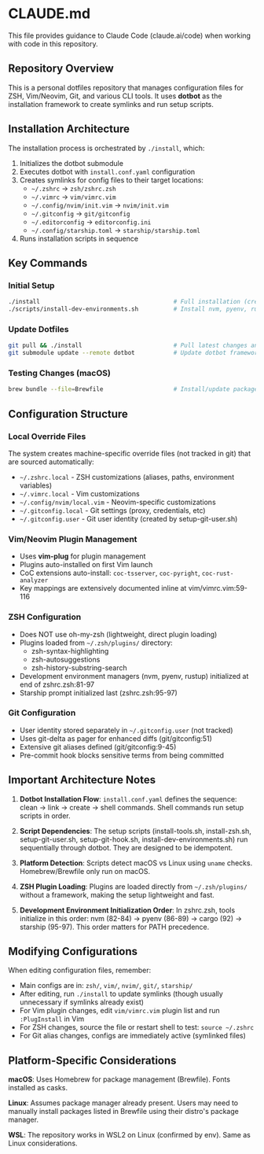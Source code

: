 # CLAUDE.md

This file provides guidance to Claude Code (claude.ai/code) when working with code in this repository.

## Repository Overview

This is a personal dotfiles repository that manages configuration files for ZSH, Vim/Neovim, Git, and various CLI tools. It uses **dotbot** as the installation framework to create symlinks and run setup scripts.

## Installation Architecture

The installation process is orchestrated by `./install`, which:
1. Initializes the dotbot submodule
2. Executes dotbot with `install.conf.yaml` configuration
3. Creates symlinks for config files to their target locations:
   - `~/.zshrc` → `zsh/zshrc.zsh`
   - `~/.vimrc` → `vim/vimrc.vim`
   - `~/.config/nvim/init.vim` → `nvim/init.vim`
   - `~/.gitconfig` → `git/gitconfig`
   - `~/.editorconfig` → `editorconfig.ini`
   - `~/.config/starship.toml` → `starship/starship.toml`
4. Runs installation scripts in sequence

## Key Commands

### Initial Setup
```bash
./install                                      # Full installation (creates symlinks, runs all setup scripts)
./scripts/install-dev-environments.sh          # Install nvm, pyenv, rustup (interactive)
```

### Update Dotfiles
```bash
git pull && ./install                          # Pull latest changes and re-run installation
git submodule update --remote dotbot           # Update dotbot framework
```

### Testing Changes (macOS)
```bash
brew bundle --file=Brewfile                    # Install/update packages from Brewfile
```

## Configuration Structure

### Local Override Files
The system creates machine-specific override files (not tracked in git) that are sourced automatically:
- `~/.zshrc.local` - ZSH customizations (aliases, paths, environment variables)
- `~/.vimrc.local` - Vim customizations
- `~/.config/nvim/local.vim` - Neovim-specific customizations
- `~/.gitconfig.local` - Git settings (proxy, credentials, etc)
- `~/.gitconfig.user` - Git user identity (created by setup-git-user.sh)

### Vim/Neovim Plugin Management
- Uses **vim-plug** for plugin management
- Plugins auto-installed on first Vim launch
- CoC extensions auto-install: `coc-tsserver`, `coc-pyright`, `coc-rust-analyzer`
- Key mappings are extensively documented inline at vim/vimrc.vim:59-116

### ZSH Configuration
- Does NOT use oh-my-zsh (lightweight, direct plugin loading)
- Plugins loaded from `~/.zsh/plugins/` directory:
  - zsh-syntax-highlighting
  - zsh-autosuggestions
  - zsh-history-substring-search
- Development environment managers (nvm, pyenv, rustup) initialized at end of zshrc.zsh:81-97
- Starship prompt initialized last (zshrc.zsh:95-97)

### Git Configuration
- User identity stored separately in `~/.gitconfig.user` (not tracked)
- Uses git-delta as pager for enhanced diffs (git/gitconfig:51)
- Extensive git aliases defined (git/gitconfig:9-45)
- Pre-commit hook blocks sensitive terms from being committed

## Important Architecture Notes

1. **Dotbot Installation Flow**: `install.conf.yaml` defines the sequence: clean → link → create → shell commands. Shell commands run setup scripts in order.

2. **Script Dependencies**: The setup scripts (install-tools.sh, install-zsh.sh, setup-git-user.sh, setup-git-hook.sh, install-dev-environments.sh) run sequentially through dotbot. They are designed to be idempotent.

3. **Platform Detection**: Scripts detect macOS vs Linux using `uname` checks. Homebrew/Brewfile only run on macOS.

4. **ZSH Plugin Loading**: Plugins are loaded directly from `~/.zsh/plugins/` without a framework, making the setup lightweight and fast.

5. **Development Environment Initialization Order**: In zshrc.zsh, tools initialize in this order: nvm (82-84) → pyenv (86-89) → cargo (92) → starship (95-97). This order matters for PATH precedence.

## Modifying Configurations

When editing configuration files, remember:
- Main configs are in: `zsh/`, `vim/`, `nvim/`, `git/`, `starship/`
- After editing, run `./install` to update symlinks (though usually unnecessary if symlinks already exist)
- For Vim plugin changes, edit `vim/vimrc.vim` plugin list and run `:PlugInstall` in Vim
- For ZSH changes, source the file or restart shell to test: `source ~/.zshrc`
- For Git alias changes, configs are immediately active (symlinked files)

## Platform-Specific Considerations

**macOS**: Uses Homebrew for package management (Brewfile). Fonts installed as casks.

**Linux**: Assumes package manager already present. Users may need to manually install packages listed in Brewfile using their distro's package manager.

**WSL**: The repository works in WSL2 on Linux (confirmed by env). Same as Linux considerations.
